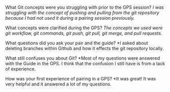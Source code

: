 What Git concepts were you struggling with prior to the GPS session?
*I was struggling with the concept of pushing and pulling from the git repository because I had not used it during a pairing session previously.*

What concepts were clarified during the GPS?
*The concepts we used were git workflow, git commands, git push, git pull, git merge, and pull requests.*

What questions did you ask your pair and the guide?
*I asked about deleting branches within Github and how it effects the git repository locally.

What still confuses you about Git?
*Most of my questions were answered with the Guide in the GPS. I think that the confusion I still have is from a lack of experience.

How was your first experience of pairing in a GPS?
*It was great! It was very helpful and it answered a lot of my questions.
